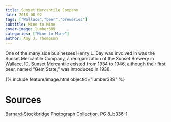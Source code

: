 ```yaml
---
title: Sunset Mercantile Company
date: 2018-08-02
tags: ["Wallace","beer","breweries"]
subtitle: Mine to Mine
cover-image: lumber389
categories: ["Mine to Mine"]
author: Amy J. Thompson
---
```


One of the many side businesses Henry L. Day was involved in was the Sunset Mercantile Company, a reorganization of the Sunset Brewery in Wallace, ID. Sunset Mercantile existed from 1934 to 1946, although their first beer, named “Gem State,” was introduced in 1938.

{% include feature/image.html objectid="lumber389" %}

# Sources

[Barnard-Stockbridge Photograph Collection](https://www.lib.uidaho.edu/digital/barstock/), PG 8_b336-1